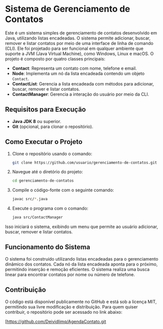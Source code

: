 # Sistema de Gerenciamento de Contatos

Este é um sistema simples de gerenciamento de contatos desenvolvido em Java, utilizando listas encadeadas. O sistema permite adicionar, buscar, remover e listar contatos por meio de uma interface de linha de comando (CLI). Ele foi projetado para ser funcional em qualquer ambiente que suporte a JVM (Java Virtual Machine), como Windows, Linux e macOS. O projeto é composto por quatro classes principais:

- **Contact**: Representa um contato com nome, telefone e email.
- **Node**: Implementa um nó da lista encadeada contendo um objeto `Contact`.
- **ContactList**: Gerencia a lista encadeada com métodos para adicionar, buscar, remover e listar contatos.
- **ContactManager**: Gerencia a interação do usuário por meio da CLI.

## Requisitos para Execução

- **Java JDK 8** ou superior.
- **Git** (opcional, para clonar o repositório).

## Como Executar o Projeto

1. Clone o repositório usando o comando:

    ```bash
    git clone https://github.com/usuario/gerenciamento-de-contatos.git
    ```

2. Navegue até o diretório do projeto:

    ```bash
    cd gerenciamento-de-contatos
    ```

3. Compile o código-fonte com o seguinte comando:

    ```bash
    javac src/*.java
    ```

4. Execute o programa com o comando:

    ```bash
    java src/ContactManager
    ```

Isso iniciará o sistema, exibindo um menu que permite ao usuário adicionar, buscar, remover e listar contatos.

## Funcionamento do Sistema

O sistema foi construído utilizando listas encadeadas para o gerenciamento dinâmico dos contatos. Cada nó da lista encadeada aponta para o próximo, permitindo inserção e remoção eficientes. O sistema realiza uma busca linear para encontrar contatos por nome ou número de telefone.


## Contribuição

O código está disponível publicamente no GitHub e está sob a licença MIT, permitindo sua livre modificação e distribuição. Para quem quiser contribuir, o repositório pode ser acessado no link abaixo:

[https://github.com/Deividlimq/AgendaContato.git
